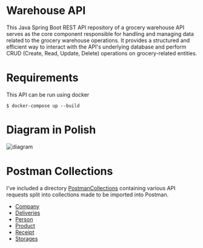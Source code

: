 # Warehouse API

This Java Spring Boot REST API repository of a grocery warehouse API serves as the core component responsible for handling and managing data related to the grocery warehouse operations. It provides a structured and efficient way to interact with the API's underlying database and perform CRUD (Create, Read, Update, Delete) operations on grocery-related entities.

# Requirements

This API can be run using docker

```console
$ docker-compose up --build
```

# Diagram in Polish

![diagram](https://github.com/kawre/Warehouse-API/assets/69250723/ef4d7978-e6a3-4454-b098-5eec2b6a108d)

# Postman Collections

I've included a directory [PostmanCollections](/PostmanCollections/) containing various API requests split into collections made to be imported into Postman.

- [Company](/PostmanCollections/Company.postman_collection.json)
- [Deliveries](/PostmanCollections/Deliveries.postman_collection.json)
- [Person](/PostmanCollections/Person.postman_collection.json)
- [Product](/PostmanCollections/Product.postman_collection.json)
- [Receipt](/PostmanCollections/Receipt.postman_collection.json)
- [Storages](/PostmanCollections/Storages.postman_collection.json)
